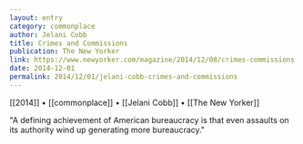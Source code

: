 ```yaml
---
layout: entry
category: commonplace
author: Jelani Cobb
title: Crimes and Commissions
publication: The New Yorker
link: https://www.newyorker.com/magazine/2014/12/08/crimes-commissions
date: 2014-12-01
permalink: 2014/12/01/jelani-cobb-crimes-and-commissions
---
```


[[2014]] • [[commonplace]] • [[Jelani Cobb]] • [[The New Yorker]]

"A defining achievement of American bureaucracy is that even assaults on its authority wind up generating more bureaucracy."
